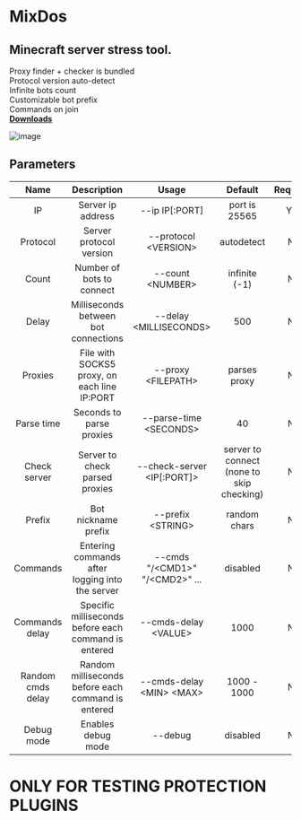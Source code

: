 # MixDos
## Minecraft server stress tool.
Proxy finder + checker is bundled <br>
Protocol version auto-detect <br>
Infinite bots count <br>
Customizable bot prefix <br>
Commands on join <br>
**[Downloads](https://github.com/MeexReay/mixdos/releases/latest)**

![image](https://github.com/MeexReay/mixdos/assets/127148610/d7ee6657-401d-4298-a5bd-0d8ba86a33d0)

## Parameters
|      **Name**     |                    **Description**                   |            **Usage**           |  **Default**  | **Required** |
|:-----------------:|:----------------------------------------------------:|:------------------------------:|:-------------:|:------------:|
| IP                | Server ip address                                    | --ip IP[:PORT]                 | port is 25565 | Yes          |
| Protocol          | Server protocol version                              | --protocol \<VERSION\>           | autodetect    | No           |
| Count             | Number of bots to connect                            | --count \<NUMBER\>               | infinite (-1) | No           |
| Delay             | Milliseconds between bot connections                 | --delay \<MILLISECONDS\>         | 500           | No           |
| Proxies           | File with SOCKS5 proxy, on each line IP:PORT         | --proxy \<FILEPATH\>             | parses proxy  | No           |
| Parse time        | Seconds to parse proxies                             | --parse-time \<SECONDS\>         | 40            | No           |
| Check server      | Server to check parsed proxies                       | --check-server \<IP[:PORT]\>     | server to connect <br>(none to skip checking) | No           |
| Prefix            | Bot nickname prefix                                  | --prefix \<STRING\>              | random chars  | No           |
| Commands          | Entering commands after logging into the server      | --cmds "/\<CMD1>" "/\<CMD2\>" ... | disabled      | No           |
| Commands delay    | Specific milliseconds before each command is entered | --cmds-delay \<VALUE\>           | 1000          | No           |
| Random cmds delay | Random milliseconds before each command is entered   | --cmds-delay \<MIN\> \<MAX\>       | 1000 - 1000   | No           |
| Debug mode        | Enables debug mode                                   | --debug                        | disabled      | No           |

# ONLY FOR TESTING PROTECTION PLUGINS
